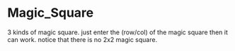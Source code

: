 # Magic_Square
3 kinds of magic square.
just enter the (row/col) of the magic square then it can work.
notice that there is no 2x2 magic square.
